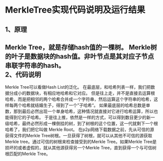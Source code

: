 MerkleTree实现代码说明及运行结果
=======
1、原理
-------

Merkle Tree，就是存储hash值的一棵树。
Merkle树的叶子是数据块的hash值。非叶节点是其对应子节点串联字符串的hash。
<br>
2、代码说明
----------
Merkle Tree可以看做Hash List的泛化。
在最底层，和哈希列表一样，我们把数据分成小的数据块，有相应地哈希和它对应。
但是往上走，并不是直接去运算根哈希，而是把相邻的两个哈希合并成一个字符串，然后运算这个字符串的哈希，这样每两个哈希就结婚生子，得到了一个”子哈希“。
如果最底层的哈希总数是单数，那到最后必然出现一个单身哈希，这种情况就直接对它进行哈希运算，所以也能得到它的子哈希。
于是往上推，依然是一样的方式，可以得到数目更少的新一级哈希，最终必然形成一棵倒挂的树，到了树根的这个位置，这一代就剩下一个根哈希了，我们把它叫做 Merkle Root。
在p2p网络下载数据之前，先从可信的源获得文件的Merkle Tree树根。一旦获得了树根，就可以从其他不可信的源获取Merkle tree。通过可信的树根来检查接受到的Merkle Tree。如果Merkle Tree是损坏的或者虚假的，就从其他源获得另一个Merkle Tree，直到获得一个与可信树根匹配的Merkle Tree。

